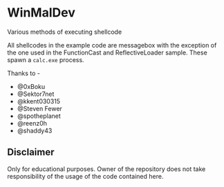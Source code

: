 # WinMalDev
Various methods of executing shellcode

All shellcodes in the example code are messagebox with the exception of the one used in the FunctionCast and ReflectiveLoader sample. These spawn a `calc.exe` process.

Thanks to -
* @0xBoku
* @Sektor7net
* @kkent030315
* @Steven Fewer
* @spotheplanet
* @reenz0h
* @shaddy43

## Disclaimer

Only for educational purposes. Owner of the repository does not take responsibility of the usage of the code contained here.